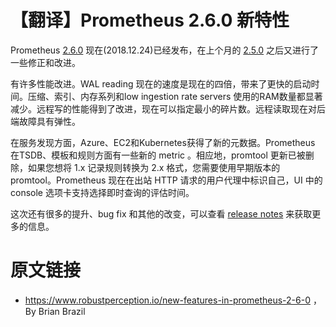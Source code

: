 #  【翻译】Prometheus 2.6.0 新特性

Prometheus [2.6.0](https://github.com/prometheus/prometheus/releases/tag/v2.6.0) 现在(2018.12.24)已经发布，在上个月的 [2.5.0](http://erdong.site/Prometheus/New-Features/New-Features-in-Prometheus-2-5-0.html) 之后又进行了一些修正和改进。

有许多性能改进。WAL reading 现在的速度是现在的四倍，带来了更快的启动时间。压缩、索引、内存系列和low ingestion rate servers 使用的RAM数量都显著减少。远程写的性能得到了改进，现在可以指定最小的碎片数。远程读取现在对后端故障具有弹性。

在服务发现方面，Azure、EC2和Kubernetes获得了新的元数据。Prometheus 在TSDB、模板和规则方面有一些新的 metric 。相应地，promtool 更新已被删除，如果您想将 1.x 记录规则转换为 2.x 格式，您需要使用早期版本的promtool。Prometheus 现在在出站 HTTP 请求的用户代理中标识自己，UI 中的 console 选项卡支持选择即时查询的评估时间。

这次还有很多的提升、bug fix 和其他的改变，可以查看 [release notes](https://github.com/prometheus/prometheus/releases/tag/v2.6.0) 来获取更多的信息。


# 原文链接

* https://www.robustperception.io/new-features-in-prometheus-2-6-0 ， By Brian Brazil